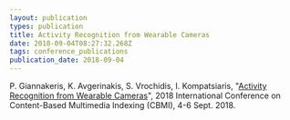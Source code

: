 ```yaml
---
layout: publication
types: publication
title: Activity Recognition from Wearable Cameras
date: 2018-09-04T08:27:32.268Z
tags: conference_publications
publication_date: 2018-09-04
---
```

P. Giannakeris, K. Avgerinakis, S. Vrochidis, I. Kompatsiaris, "[Activity Recognition from Wearable Cameras](https://ieeexplore.ieee.org/stamp/stamp.jsp?arnumber=8516553)", 2018 International Conference on Content-Based Multimedia Indexing (CBMI), 4-6 Sept. 2018.